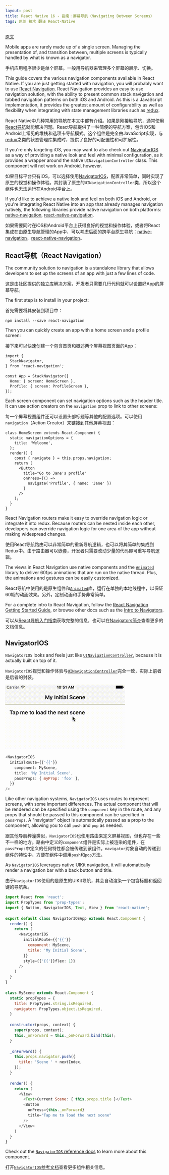 ```yaml
---
layout: post
title: React Native 16 - 指南：屏幕导航（Navigating Between Screens）
tags: 原创 技术 翻译 React-Native
---
```


[原文](https://facebook.github.io/react-native/docs/navigation.html)

Mobile apps are rarely made up of a single screen. Managing the presentation of, and transition between, multiple screens is typically handled by what is known as a navigator.

手机应用程序很少是单个屏幕。一般用导航器来管理多个屏幕的展示、切换。

This guide covers the various navigation components available in React Native.
If you are just getting started with navigation, you will probably want to use [React Navigation](https://facebook.github.io/react-native/docs/navigation.html#react-navigation). React Navigation provides an easy to use navigation solution, with the ability to present common stack navigation and tabbed navigation patterns on both iOS and Android. As this is a JavaScript implementation, it provides the greatest amount of configurability as well as flexibility when integrating with state management libraries such as [redux](https://reactnavigation.org/docs/guides/redux).

React Native中几种常用的导航在本文中都有介绍。如果是刚接触导航，通常使用[React导航](https://facebook.github.io/react-native/docs/navigation.html#react-navigation)就能解决问题。React导航提供了一种简便的导航方案，包含iOS和Android上常见的堆栈和选项卡导航模式。这个组件是完全由JavaScript实现，与[redux](https://reactnavigation.org/docs/guides/redux)之类的状态管理库集成时，提供了良好的可配置性和可扩展性。

If you're only targeting iOS, you may want to also check out [NavigatorIOS](https://facebook.github.io/react-native/docs/navigation.html#navigatorios) as a way of providing a native look and feel with minimal configuration, as it provides a wrapper around the native `UINavigationController` class. This component will not work on Android, however.

如果目标平台只有iOS，可以选择使用[NavigatorIOS](https://facebook.github.io/react-native/docs/navigation.html#navigatorios)，配置非常简单，同时实现了原生的视觉和操作体验。其封装了原生的`UINavigationController`类，所以这个组件也无法运行在Android平台上。

If you'd like to achieve a native look and feel on both iOS and Android, or you're integrating React Native into an app that already manages navigation natively, the following libraries provide native navigation on both platforms: [native-navigation](http://airbnb.io/native-navigation/), [react-native-navigation](https://github.com/wix/react-native-navigation).

如果需要同时在iOS和Android平台上获得良好的视觉和操作体验，或者将React集成在由原生导航管理的App中，可以考虑后面的跨平台原生导航：[native-navigation](http://airbnb.io/native-navigation/)，[react-native-navigation](https://github.com/wix/react-native-navigation)。

## React导航（React Navigation）

The community solution to navigation is a standalone library that allows developers to set up the screens of an app with just a few lines of code.

这是由社区提供的独立库解决方案，开发者只需要几行代码就可以设置好App的屏幕导航。

The first step is to install in your project:

首先需要将其安装到项目中：

```
npm install --save react-navigation
```

Then you can quickly create an app with a home screen and a profile screen:

接下来可以快速创建一个包含首页和概述两个屏幕视图页面的App：

```
import {
  StackNavigator,
} from 'react-navigation';

const App = StackNavigator({
  Home: { screen: HomeScreen },
  Profile: { screen: ProfileScreen },
});
```

Each screen component can set navigation options such as the header title. It can use action creators on the `navigation` prop to link to other screens:

每一个屏幕视图组件还可以设置头部标题等其他的配置选项。可以使用`navigation`（Action Creator）来链接到其他屏幕视图：

```
class HomeScreen extends React.Component {
  static navigationOptions = {
    title: 'Welcome',
  };
  render() {
    const { navigate } = this.props.navigation;
    return (
      <Button
        title="Go to Jane's profile"
        onPress={() =>
          navigate('Profile', { name: 'Jane' })
        }
      />
    );
  }
}
```

React Navigation routers make it easy to override navigation logic or integrate it into redux. Because routers can be nested inside each other, developers can override navigation logic for one area of the app without making widespread changes.

使用React导航路由可以非常简单的重新导航逻辑，也可以将其简单的集成到Redux中。由于路由器可以嵌套，开发者只需要改动少量的代码即可重写导航逻辑。

The views in React Navigation use native components and the [`Animated`](https://facebook.github.io/react-native/docs/animated.html) library to deliver 60fps animations that are run on the native thread. Plus, the animations and gestures can be easily customized.

React导航中使用的是原生组件和[`Animated`](https://facebook.github.io/react-native/docs/animated.html)库，运行在单独的本地线程中，以保证60帧的动画效果。另外，定制动画和手势非常简单。

For a complete intro to React Navigation, follow the [React Navigation Getting Started Guide](https://reactnavigation.org/docs/intro/), or browse other docs such as the [Intro to Navigators](https://reactnavigation.org/docs/navigators/).

可以从[React导航入门指南](https://reactnavigation.org/docs/intro/)获取完整的信息，也可以在[Navigators简介](https://reactnavigation.org/docs/navigators/)查看更多的文档信息。

## NavigatorIOS

`NavigatorIOS` looks and feels just like [`UINavigationController`](https://developer.apple.com/library/ios/documentation/UIKit/Reference/UINavigationController_Class/), because it is actually built on top of it.

`NavigatorIOS`视觉和操作体验与[`UINavigationController`](https://developer.apple.com/library/ios/documentation/UIKit/Reference/UINavigationController_Class/)完全一致，实际上前者是后者的封装。

![](/tech/media/NavigationStack-NavigatorIOS.gif)

```javascript
<NavigatorIOS
  initialRoute={{'{{'}}
    component: MyScene,
    title: 'My Initial Scene',
    passProps: { myProp: 'foo' },
  }}
/>
```

Like other navigation systems, `NavigatorIOS` uses routes to represent screens, with some important differences. The actual component that will be rendered can be specified using the `component` key in the route, and any props that should be passed to this component can be specified in `passProps`. A "navigator" object is automatically passed as a prop to the component, allowing you to call `push` and `pop` as needed.

跟其他导航梓潼类似，`NavigatorIOS`也使用路由来定义屏幕视图，但也存在一些不一样的地方。路由中定义的`component`组件是实际上被渲染的组件，在`passProps`中定义的任何特性都会被传递到该组件。`navigator`对象自动的传递到组件的特性中，方便在组件中调用`push`和`pop`方法。

As `NavigatorIOS` leverages native UIKit navigation, it will automatically render a navigation bar with a back button and title.

由于`NavigatorIOS`使用的是原生的UIKit导航，其会自动渲染一个包含标题和返回键的导航条。

```javascript
import React from 'react';
import PropTypes from 'prop-types';
import { Button, NavigatorIOS, Text, View } from 'react-native';

export default class NavigatorIOSApp extends React.Component {
  render() {
    return (
      <NavigatorIOS
        initialRoute={{'{{'}}
          component: MyScene,
          title: 'My Initial Scene',
        }}
        style={{'{{'}}flex: 1}}
      />
    )
  }
}

class MyScene extends React.Component {
  static propTypes = {
    title: PropTypes.string.isRequired,
    navigator: PropTypes.object.isRequired,
  }

  constructor(props, context) {
    super(props, context);
    this._onForward = this._onForward.bind(this);
  }

  _onForward() {
    this.props.navigator.push({
      title: 'Scene ' + nextIndex,
    });
  }

  render() {
    return (
      <View>
        <Text>Current Scene: { this.props.title }</Text>
        <Button
          onPress={this._onForward}
          title="Tap me to load the next scene"
        />
      </View>
    )
  }
}
```

Check out the [`NavigatorIOS` reference docs](https://facebook.github.io/react-native/docs/navigatorios.html) to learn more about this component.

打开[`NavigatorIOS`参考文档](https://facebook.github.io/react-native/docs/navigatorios.html)查看更多组件相关信息。
